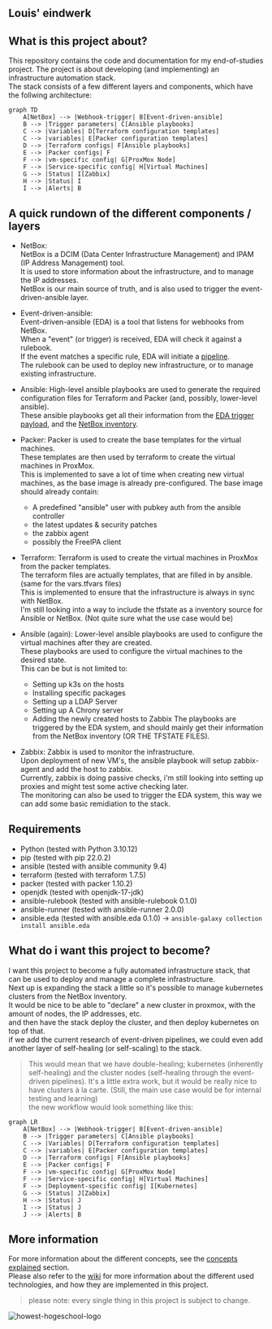 ## Louis' eindwerk
## What is this project about?
This repository contains the code and documentation for my end-of-studies project.
The project is about developing (and implementing) an infrastructure automation stack.  
The stack consists of a few different layers and components, which have the follwing architecture:
```mermaid
graph TD
    A[NetBox] --> |Webhook-trigger| B[Event-driven-ansible]
    B --> |Trigger parameters| C[Ansible playbooks]
    C --> |Variables| D[Terraform configuration templates]
    C --> |variables| E[Packer configuration templates]
    D --> |Terraform configs| F[Ansible playbooks]
    E --> |Packer configs| F
    F --> |vm-specific config| G[ProxMox Node]
    F --> |Service-specific config| H[Virtual Machines]
    G --> |Status| I[Zabbix]
    H --> |Status| I
    I --> |Alerts| B
```

## A quick rundown of the different components / layers
- NetBox:  
    NetBox is a DCIM (Data Center Infrastructure Management) and IPAM (IP Address Management) tool.  
    It is used to store information about the infrastructure, and to manage the IP addresses.  
    NetBox is our main source of truth, and is also used to trigger the event-driven-ansible layer.

- Event-driven-ansible:  
    Event-driven-ansible (EDA) is a tool that listens for webhooks from NetBox.  
    When a "event" (or trigger) is received, EDA will check it against a rulebook.  
    If the event matches a specific rule, EDA will initiate a [pipeline](https://github.com/DeclerckLouis/eindwerk/wiki/Pipelines).  
    The rulebook can be used to deploy new infrastructure, or to manage existing infrastructure.
 
- Ansible:
    High-level ansible playbooks are used to generate the required configuration files for Terraform and Packer (and, possibly, lower-level ansible).  
    These ansible playbooks get all their information from the [EDA trigger payload](./concepts_explained/webhooks-and-EDA/), and the [NetBox inventory](./concepts_explained/inventory-plugins/).  

- Packer:
    Packer is used to create the base templates for the virtual machines.  
    These templates are then used by terraform to create the virtual machines in ProxMox.  
    This is implemented to save a lot of time when creating new virtual machines, as the base image is already pre-configured.
    The base image should already contain:
    - A predefined "ansible" user with pubkey auth from the ansible controller
    - the latest updates & security patches
    - the zabbix agent
    - possibly the FreeIPA client

- Terraform:
    Terraform is used to create the virtual machines in ProxMox from the packer templates.  
    The terraform files are actually templates, that are filled in by ansible. (same for the vars.tfvars files)  
    This is implemented to ensure that the infrastructure is always in sync with NetBox.  
    I'm still looking into a way to include the tfstate as a inventory source for Ansible or NetBox. (Not quite sure what the use case would be)  

- Ansible (again):
    Lower-level ansible playbooks are used to configure the virtual machines after they are created.  
    These playbooks are used to configure the virtual machines to the desired state.  
    This can be but is not limited to:
    - Setting up k3s on the hosts
    - Installing specific packages
    - Setting up a LDAP Server
    - Setting up A Chrony server
    - Adding the newly created hosts to Zabbix
    The playbooks are triggered by the EDA system, and should mainly get their information from the NetBox inventory (OR THE TFSTATE FILES).  

- Zabbix:
    Zabbix is used to monitor the infrastructure.  
    Upon deployment of new VM's, the ansible playbook will setup zabbix-agent and add the host to zabbix.  
    Currently, zabbix is doing passive checks, i'm still looking into setting up proxies and might test some active checking later.  
    The monitoring can also be used to trigger the EDA system, this way we can add some basic remidiation to the stack.  


## Requirements
- Python            (tested with Python 3.10.12)
- pip               (tested with pip 22.0.2)
- ansible           (tested with ansible community 9.4)
- terraform         (tested with terraform 1.7.5)
- packer            (tested with packer 1.10.2)
- openjdk           (tested with openjdk-17-jdk)
- ansible-rulebook  (tested with ansible-rulebook 0.1.0)
- ansible-runner    (tested with ansible-runner 2.0.0)
- ansible.eda       (tested with ansible.eda 0.1.0) -> ```ansible-galaxy collection install ansible.eda```


## What do i want this project to become?
I want this project to become a fully automated infrastructure stack, that can be used to deploy and manage a complete infrastructure.  
Next up is expanding the stack a little so it's possible to manage kubernetes clusters from the NetBox inventory.  
It would be nice to be able to "declare" a new cluster in proxmox, with the amount of nodes, the IP addresses, etc.  
and then have the stack deploy the cluster, and then deploy kubernetes on top of that.  
if we add the current research of event-driven pipelines, we could even add another layer of self-healing (or self-scaling) to the stack.  
> This would mean that we have double-healing; kubernetes (inherently self-healing) and the cluster nodes (self-healing through the event-driven pipelines).
It's a little extra work, but it would be really nice to have clusters à la carte. (Still, the main use case would be for internal testing and learning)  
the new workflow would look something like this:  
```mermaid
graph LR
    A[NetBox] --> |Webhook-trigger| B[Event-driven-ansible]
    B --> |Trigger parameters| C[Ansible playbooks]
    C --> |Variables| D[Terraform configuration templates]
    C --> |variables| E[Packer configuration templates]
    D --> |Terraform configs| F[Ansible playbooks]
    E --> |Packer configs| F
    F --> |vm-specific config| G[ProxMox Node]
    F --> |Service-specific config| H[Virtual Machines]
    F --> |Deployment-specific config| I[Kubernetes]
    G --> |Status| J[Zabbix]
    H --> |Status| J
    I --> |Status| J
    J --> |Alerts| B
```

## More information
For more information about the different concepts, see the [concepts explained](concepts_explained/) section.  
Please also refer to the [wiki](https://github.com/declercklouis/eindwerk/wiki) for more information about the different used technologies, and how they are implemented in this project.  

> please note: every single thing in this project is subject to change.


![howest-hogeschool-logo](https://github.com/DeclerckLouis/eindwerk/assets/71989743/7eff45d1-aec1-4600-81a8-59961b492185)
